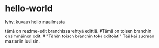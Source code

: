 # hello-world
lyhyt kuvaus hello maailmasta

tämä on readme-edit branchissa tehtyä edittiä.
#Tämä on toisen branchin ensimmäinen edit. #
"Tähän toisen branchin toka editointi"
Tää kai suoraan masteriin luulisin.

